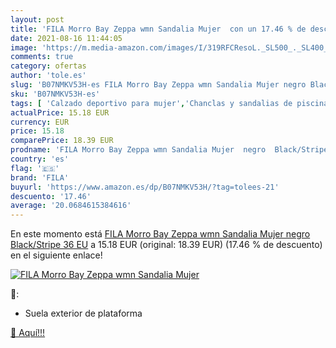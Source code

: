 ```yaml
---
layout: post
title: 'FILA Morro Bay Zeppa wmn Sandalia Mujer  con un 17.46 % de descuento'
date: 2021-08-16 11:44:05
image: 'https://m.media-amazon.com/images/I/319RFCResoL._SL500_._SL400_.jpg'
comments: true
category: ofertas
author: 'tole.es'
slug: 'B07NMKV53H-es FILA Morro Bay Zeppa wmn Sandalia Mujer negro Black/Stripe...'
sku: 'B07NMKV53H-es'
tags: [ 'Calzado deportivo para mujer','Chanclas y sandalias de piscina para mujer','Zapatillas casual para mujer','Zapatillas y calzado deportivo para mujer','Zapatos','Zapatos para mujer','Zapatos y complementos','fila','sandalia', ]
actualPrice: 15.18 EUR
currency: EUR
price: 15.18
comparePrice: 18.39 EUR
prodname: 'FILA Morro Bay Zeppa wmn Sandalia Mujer  negro  Black/Stripe   36 EU'
country: 'es'
flag: '🇪🇸'
brand: 'FILA'
buyurl: 'https://www.amazon.es/dp/B07NMKV53H/?tag=tolees-21'
descuento: '17.46'
average: '20.0684615384616'
---
```


En este momento está [FILA Morro Bay Zeppa wmn Sandalia Mujer  negro  Black/Stripe   36 EU](https://www.amazon.es/dp/B07NMKV53H/?tag=tolees-21) a 15.18 EUR (original: 18.39 EUR) (17.46 %  de descuento) en el siguiente enlace!

[![FILA Morro Bay Zeppa wmn Sandalia Mujer ](https://m.media-amazon.com/images/I/319RFCResoL._SL500_._SL400_.jpg)](https://www.amazon.es/dp/B07NMKV53H/?tag=tolees-21)

🔎:

- Suela exterior de plataforma

[🛒 Aquí!!!](https://www.amazon.es/dp/B07NMKV53H/?tag=tolees-21)
